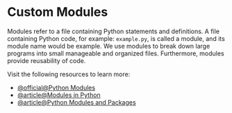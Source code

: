 # Custom Modules

Modules refer to a file containing Python statements and definitions. A file containing Python code, for example: `example.py`, is called a module, and its module name would be example. We use modules to break down large programs into small manageable and organized files. Furthermore, modules provide reusability of code.

Visit the following resources to learn more:

- [@official@Python Modules](https://docs.python.org/3/tutorial/modules.html)
- [@article@Modules in Python](https://www.programiz.com/python-programming/modules)
- [@article@Python Modules and Packages](https://realpython.com/python-modules-packages/)